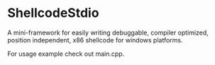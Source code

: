 # ShellcodeStdio
A mini-framework for easily writing debuggable, compiler optimized, position independent, x86 shellcode for windows platforms.

For usage example check out main.cpp.
